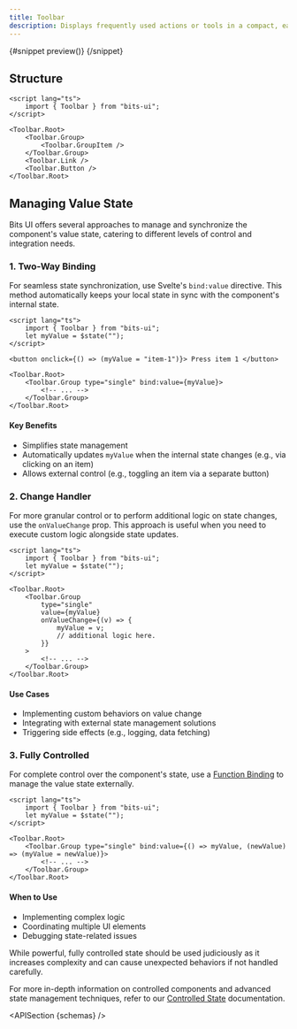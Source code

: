 ```yaml
---
title: Toolbar
description: Displays frequently used actions or tools in a compact, easily accessible bar.
---
```


<script>
	import { APISection, ComponentPreviewV2, ToolbarDemo, Callout } from '$lib/components/index.js'
	let { schemas } = $props()
</script>

<ComponentPreviewV2 name="toolbar-demo" componentName="Toolbar">

{#snippet preview()}
<ToolbarDemo slot="preview" />
{/snippet}

</ComponentPreviewV2>

## Structure

```svelte
<script lang="ts">
	import { Toolbar } from "bits-ui";
</script>

<Toolbar.Root>
	<Toolbar.Group>
		<Toolbar.GroupItem />
	</Toolbar.Group>
	<Toolbar.Link />
	<Toolbar.Button />
</Toolbar.Root>
```

## Managing Value State

Bits UI offers several approaches to manage and synchronize the component's value state, catering to different levels of control and integration needs.

### 1. Two-Way Binding

For seamless state synchronization, use Svelte's `bind:value` directive. This method automatically keeps your local state in sync with the component's internal state.

```svelte
<script lang="ts">
	import { Toolbar } from "bits-ui";
	let myValue = $state("");
</script>

<button onclick={() => (myValue = "item-1")}> Press item 1 </button>

<Toolbar.Root>
	<Toolbar.Group type="single" bind:value={myValue}>
		<!-- ... -->
	</Toolbar.Group>
</Toolbar.Root>
```

#### Key Benefits

-   Simplifies state management
-   Automatically updates `myValue` when the internal state changes (e.g., via clicking on an item)
-   Allows external control (e.g., toggling an item via a separate button)

### 2. Change Handler

For more granular control or to perform additional logic on state changes, use the `onValueChange` prop. This approach is useful when you need to execute custom logic alongside state updates.

```svelte
<script lang="ts">
	import { Toolbar } from "bits-ui";
	let myValue = $state("");
</script>

<Toolbar.Root>
	<Toolbar.Group
		type="single"
		value={myValue}
		onValueChange={(v) => {
			myValue = v;
			// additional logic here.
		}}
	>
		<!-- ... -->
	</Toolbar.Group>
</Toolbar.Root>
```

#### Use Cases

-   Implementing custom behaviors on value change
-   Integrating with external state management solutions
-   Triggering side effects (e.g., logging, data fetching)

### 3. Fully Controlled

For complete control over the component's state, use a [Function Binding](https://svelte.dev/docs/svelte/bind#Function-bindings) to manage the value state externally.

```svelte
<script lang="ts">
	import { Toolbar } from "bits-ui";
	let myValue = $state("");
</script>

<Toolbar.Root>
	<Toolbar.Group type="single" bind:value={() => myValue, (newValue) => (myValue = newValue)}>
		<!-- ... -->
	</Toolbar.Group>
</Toolbar.Root>
```

#### When to Use

-   Implementing complex logic
-   Coordinating multiple UI elements
-   Debugging state-related issues

<Callout>

While powerful, fully controlled state should be used judiciously as it increases complexity and can cause unexpected behaviors if not handled carefully.

For more in-depth information on controlled components and advanced state management techniques, refer to our [Controlled State](/docs/controlled-state) documentation.

</Callout>

<APISection {schemas} />
